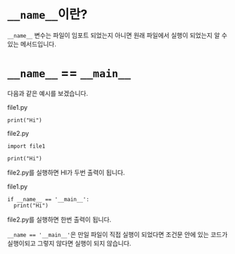 # `__name__`이란?
`__name__` 변수는 파일이 임포트 되었는지 아니면 원래 파일에서 실행이 되었는지 알 수 있는 메서드입니다.

# `__name__` == `__main__`
다음과 같은 예시를 보겠습니다.

file1.py
```
print("Hi")
```

file2.py
```
import file1

print("Hi")
```

file2.py를 실행하면 HI가 두번 출력이 됩니다.

file1.py
```
if __name__ == '__main__':
  print("Hi")
```

file2.py를 실행하면 한번 출력이 됩니다.

`__name == '__main__'`은 만일 파일이 직접 실행이 되었다면 조건문 안에 있는 코드가 실행이되고 그렇지 않다면 실행이 되지 않습니다.
